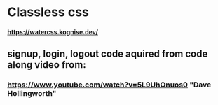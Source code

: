<div>

# Classless css

#### https://watercss.kognise.dev/

## signup, login, logout code aquired from code along video from:

### https://www.youtube.com/watch?v=5L9UhOnuos0 "Dave Hollingworth"

</div>
